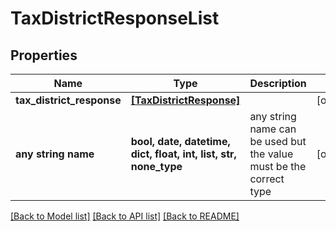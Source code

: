 # TaxDistrictResponseList


## Properties
Name | Type | Description | Notes
------------ | ------------- | ------------- | -------------
**tax_district_response** | [**[TaxDistrictResponse]**](TaxDistrictResponse.md) |  | [optional] 
**any string name** | **bool, date, datetime, dict, float, int, list, str, none_type** | any string name can be used but the value must be the correct type | [optional]

[[Back to Model list]](../README.md#documentation-for-models) [[Back to API list]](../README.md#documentation-for-api-endpoints) [[Back to README]](../README.md)



